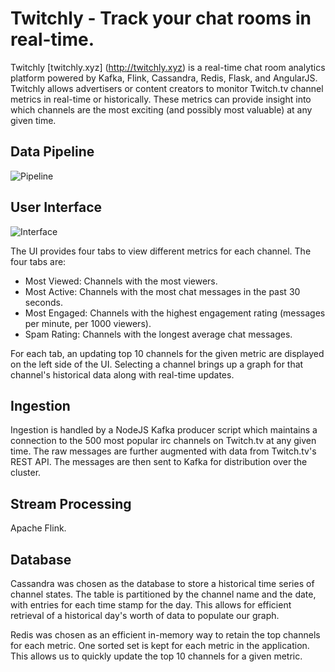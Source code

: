 # Twitchly - Track your chat rooms in real-time.

Twitchly [twitchly.xyz] (http://twitchly.xyz) is a real-time chat room analytics platform powered by Kafka, Flink, Cassandra, Redis, Flask, and AngularJS. Twitchly allows advertisers or content creators to monitor Twitch.tv channel metrics in real-time or historically. These metrics can provide insight into which channels are the most exciting (and possibly most valuable) at any given time.

## Data Pipeline

![Pipeline](http://i.imgur.com/kAYcbO2.png)

## User Interface

![Interface](http://i.imgur.com/rg8HhhR.png)

The UI provides four tabs to view different metrics for each channel. The four tabs are:
 - Most Viewed: Channels with the most viewers.
 - Most Active: Channels with the most chat messages in the past 30 seconds.
 - Most Engaged: Channels with the highest engagement rating (messages per minute, per 1000 viewers).
 - Spam Rating: Channels with the longest average chat messages.

 For each tab, an updating top 10 channels for the given metric are displayed on the left side of the UI. Selecting a channel brings up a graph for that channel's historical data along with real-time updates.

## Ingestion

Ingestion is handled by a NodeJS Kafka producer script which maintains a connection to the 500 most popular irc channels on Twitch.tv at any given time. The raw messages are further augmented with data from Twitch.tv's REST API. The messages are then sent to Kafka for distribution over the cluster.

## Stream Processing

Apache Flink.

## Database

Cassandra was chosen as the database to store a historical time series of channel states. The table is partitioned by the channel name and the date, with entries for each time stamp for the day. This allows for efficient retrieval of a historical day's worth of data to populate our graph.

Redis was chosen as an efficient in-memory way to retain the top channels for each metric. One sorted set is kept for each metric in the application. This allows us to quickly update the top 10 channels for a given metric.
